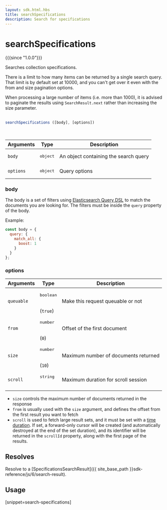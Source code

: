 ```yaml
---
layout: sdk.html.hbs
title: searchSpecifications
description: Search for specifications
---
```


# searchSpecifications

{{{since "1.0.0"}}}

Searches collection specifications.

There is a limit to how many items can be returned by a single search query.
That limit is by default set at 10000, and you can't get over it even with the from and size pagination options.

<div class="alert alert-info">
  When processing a large number of items (i.e. more than 1000), it is advised to paginate the results using <code>SearchResult.next</code> rather than increasing the size parameter.
</div>

<br/>

```javascript
searchSpecifications ([body], [options])
```

<br/>

| Arguments    | Type    | Description |
|--------------|---------|-------------|
| ``body`` | <pre>object</pre> | An object containing the search query    |
| ``options`` | <pre>object</pre> | Query options    |


### body

The body is a set of filters using [Elasticsearch Query DSL](https://www.elastic.co/guide/en/elasticsearch/reference/5.6/search-request-body.html) to match the documents you are looking for.
The filters must be inside the `query` property of the body.

Example:

```js
const body = {
  query: {
    match_all: {
      boost: 1
    }
  }
};
```

### options

|  Arguments     |  Type     |  Description  |
| -------------- | --------- | ------------- |
| `queuable` | <pre>boolean</pre><br/>(`true`) | Make this request queuable or not |
| ``from`` | <pre>number</pre><br/>(`0`) | Offset of the first document    |
| ``size`` | <pre>number</pre><br/>(`10`) | Maximum number of documents returned    |
| ``scroll`` | <pre>string</pre><br/> | Maximum duration for scroll session   |

* `size` controls the maximum number of documents returned in the response
* `from` is usually used with the `size` argument, and defines the offset from the first result you want to fetch
* `scroll` is used to fetch large result sets, and it must be set with a [time duration](https://www.elastic.co/guide/en/elasticsearch/reference/5.6/common-options.html#time-units). If set, a forward-only cursor will be created (and automatically destroyed at the end of the set duration), and its identifier will be returned in the `scrollId` property, along with the first page of the results.

## Resolves

Resolve to a [SpecificationsSearchResult]({{ site_base_path }}sdk-reference/js/6/search-result).

## Usage

[snippet=search-specifications]
